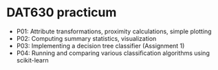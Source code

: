 DAT630 practicum
================

  * P01: Attribute transformations, proximity calculations, simple plotting
  * P02: Computing summary statistics, visualization
  * P03: Implementing a decision tree classifier (Assignment 1)
  * P04: Running and comparing various classification algorithms using scikit-learn

